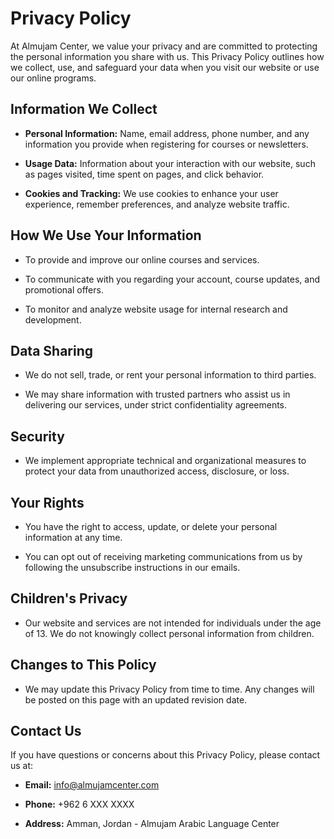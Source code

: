 # Privacy Policy

At Almujam Center, we value your privacy and are committed to protecting the personal information you share with us. This Privacy Policy outlines how we collect, use, and safeguard your data when you visit our website or use our online programs.

## Information We Collect

- **Personal Information:** Name, email address, phone number, and any information you provide when registering for courses or newsletters.

- **Usage Data:** Information about your interaction with our website, such as pages visited, time spent on pages, and click behavior.

- **Cookies and Tracking:** We use cookies to enhance your user experience, remember preferences, and analyze website traffic.

## How We Use Your Information

- To provide and improve our online courses and services.

- To communicate with you regarding your account, course updates, and promotional offers.

- To monitor and analyze website usage for internal research and development.

## Data Sharing

- We do not sell, trade, or rent your personal information to third parties.

- We may share information with trusted partners who assist us in delivering our services, under strict confidentiality agreements.

## Security

- We implement appropriate technical and organizational measures to protect your data from unauthorized access, disclosure, or loss.

## Your Rights

- You have the right to access, update, or delete your personal information at any time.

- You can opt out of receiving marketing communications from us by following the unsubscribe instructions in our emails.

## Children's Privacy

- Our website and services are not intended for individuals under the age of 13. We do not knowingly collect personal information from children.

## Changes to This Policy

- We may update this Privacy Policy from time to time. Any changes will be posted on this page with an updated revision date.

## Contact Us

If you have questions or concerns about this Privacy Policy, please contact us at:

- **Email:** info@almujamcenter.com

- **Phone:** +962 6 XXX XXXX

- **Address:** Amman, Jordan - Almujam Arabic Language Center
